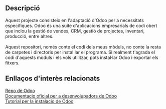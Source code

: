 ## Descripció
Aquest projecte consisteix en l'adaptació d'Odoo per a necessitats específiques. Odoo és una suite d'aplicacions empresarials de codi obert que inclou la gestió de vendes, CRM, gestió de projectes, inventari, producció, entre altres. <br/><br/>
Aquest repositori, només conte el codi dels meus mòduls, no conte la resta de carpetes i directoris per instal·lar el programa. Si realment t'agrada el codi d'aquests mòduls i els vols utilitzar, pots instal·lar Odoo i exportar els fitxers.

## Enllaços d'interès relacionats
[Repo de Odoo](https://github.com/odoo/odoo) <br/>
[Documentacio oficial per a desenvolupadors de Odoo](https://www.odoo.com/documentation/18.0/developer.html) <br/>
[Tutorial per la instalacio de Odoo](https://www.odoo.com/documentation/18.0/developer/tutorials/setup_guide.html)
